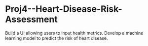 # Proj4--Heart-Disease-Risk-Assessment
Build a UI allowing users to input health metrics. Develop a machine learning model to predict the risk of heart disease.
